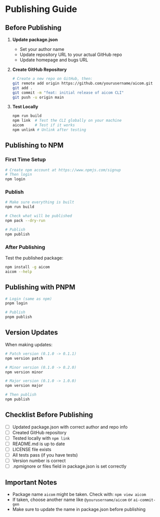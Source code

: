 # Publishing Guide

## Before Publishing

1. **Update package.json**
   - Set your author name
   - Update repository URL to your actual GitHub repo
   - Update homepage and bugs URL

2. **Create GitHub Repository**
   ```bash
   # Create a new repo on GitHub, then:
   git remote add origin https://github.com/yourusername/aicom.git
   git add .
   git commit -m "feat: initial release of aicom CLI"
   git push -u origin main
   ```

3. **Test Locally**
   ```bash
   npm run build
   npm link  # Test the CLI globally on your machine
   aicom     # Test if it works
   npm unlink # Unlink after testing
   ```

## Publishing to NPM

### First Time Setup

```bash
# Create npm account at https://www.npmjs.com/signup
# Then login
npm login
```

### Publish

```bash
# Make sure everything is built
npm run build

# Check what will be published
npm pack --dry-run

# Publish
npm publish
```

### After Publishing

Test the published package:

```bash
npm install -g aicom
aicom --help
```

## Publishing with PNPM

```bash
# Login (same as npm)
pnpm login

# Publish
pnpm publish
```

## Version Updates

When making updates:

```bash
# Patch version (0.1.0 -> 0.1.1)
npm version patch

# Minor version (0.1.0 -> 0.2.0)
npm version minor

# Major version (0.1.0 -> 1.0.0)
npm version major

# Then publish
npm publish
```

## Checklist Before Publishing

- [ ] Updated package.json with correct author and repo info
- [ ] Created GitHub repository
- [ ] Tested locally with `npm link`
- [ ] README.md is up to date
- [ ] LICENSE file exists
- [ ] All tests pass (if you have tests)
- [ ] Version number is correct
- [ ] .npmignore or files field in package.json is set correctly

## Important Notes

- Package name `aicom` might be taken. Check with: `npm view aicom`
- If taken, choose another name like `@yourusername/aicom` or `ai-commit-gen`
- Make sure to update the name in package.json before publishing
